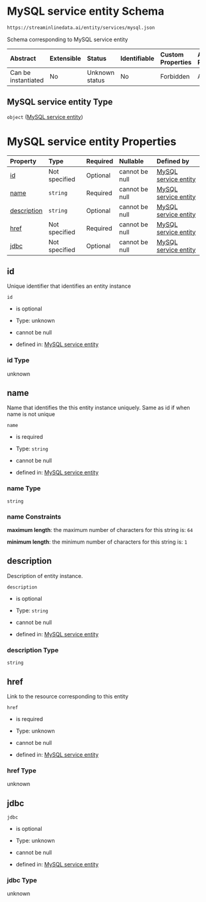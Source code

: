 # MySQL service entity Schema

```txt
https://streaminlinedata.ai/entity/services/mysql.json
```

Schema corresponding to MySQL service entity

| Abstract            | Extensible | Status         | Identifiable | Custom Properties | Additional Properties | Access Restrictions | Defined In                                                      |
| :------------------ | :--------- | :------------- | :----------- | :---------------- | :-------------------- | :------------------ | :-------------------------------------------------------------- |
| Can be instantiated | No         | Unknown status | No           | Forbidden         | Allowed               | none                | [mySQL.json](mySQL.md "open original schema") |

## MySQL service entity Type

`object` ([MySQL service entity](mysql.md))

# MySQL service entity Properties

| Property                    | Type          | Required | Nullable       | Defined by                                                                                                                               |
| :-------------------------- | :------------ | :------- | :------------- | :--------------------------------------------------------------------------------------------------------------------------------------- |
| [id](#id)                   | Not specified | Optional | cannot be null | [MySQL service entity](mysql-properties-id.md "https://streaminlinedata.ai/entity/services/mysql.json#/properties/id")                   |
| [name](#name)               | `string`      | Required | cannot be null | [MySQL service entity](mysql-properties-name.md "https://streaminlinedata.ai/entity/services/mysql.json#/properties/name")               |
| [description](#description) | `string`      | Optional | cannot be null | [MySQL service entity](mysql-properties-description.md "https://streaminlinedata.ai/entity/services/mysql.json#/properties/description") |
| [href](#href)               | Not specified | Required | cannot be null | [MySQL service entity](mysql-properties-href.md "https://streaminlinedata.ai/entity/services/mysql.json#/properties/href")               |
| [jdbc](#jdbc)               | Not specified | Optional | cannot be null | [MySQL service entity](mysql-properties-jdbc.md "https://streaminlinedata.ai/entity/services/mysql.json#/properties/jdbc")               |

## id

Unique identifier that identifies an entity instance

`id`

*   is optional

*   Type: unknown

*   cannot be null

*   defined in: [MySQL service entity](mysql-properties-id.md "https://streaminlinedata.ai/entity/services/mysql.json#/properties/id")

### id Type

unknown

## name

Name that identifies the this entity instance uniquely. Same as id if when name is not unique

`name`

*   is required

*   Type: `string`

*   cannot be null

*   defined in: [MySQL service entity](mysql-properties-name.md "https://streaminlinedata.ai/entity/services/mysql.json#/properties/name")

### name Type

`string`

### name Constraints

**maximum length**: the maximum number of characters for this string is: `64`

**minimum length**: the minimum number of characters for this string is: `1`

## description

Description of entity instance.

`description`

*   is optional

*   Type: `string`

*   cannot be null

*   defined in: [MySQL service entity](mysql-properties-description.md "https://streaminlinedata.ai/entity/services/mysql.json#/properties/description")

### description Type

`string`

## href

Link to the resource corresponding to this entity

`href`

*   is required

*   Type: unknown

*   cannot be null

*   defined in: [MySQL service entity](mysql-properties-href.md "https://streaminlinedata.ai/entity/services/mysql.json#/properties/href")

### href Type

unknown

## jdbc



`jdbc`

*   is optional

*   Type: unknown

*   cannot be null

*   defined in: [MySQL service entity](mysql-properties-jdbc.md "https://streaminlinedata.ai/entity/services/mysql.json#/properties/jdbc")

### jdbc Type

unknown
